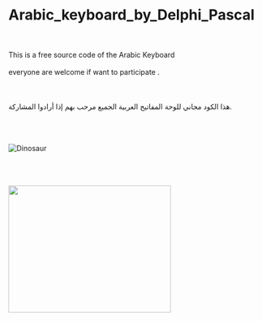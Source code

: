 # Arabic_keyboard_by_Delphi_Pascal<BR><BR>
This is a free source code of the Arabic Keyboard<BR><BR>
everyone are welcome if want to participate .<BR><BR>
<BR><BR>هذا الكود مجاني للوحة المفاتيح العربية
الجميع مرحب بهم إذا أرادوا المشاركة.<BR><BR><BR><BR>

<img src="https://iili.io/HhBef6l.png" alt="Dinosaur" />
<BR><BR><BR><BR>
  
 <p><a href="https://youtu.be/oVygv66I1Lc"><img src="https://iili.io/HhB4raj.png" style="width:320px;height:250px;"></a></p>


<BR><BR><BR><BR><BR><BR>
